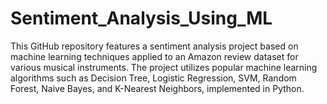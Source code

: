 # Sentiment_Analysis_Using_ML
This GitHub repository features a sentiment analysis project based on machine learning techniques applied to an Amazon review dataset for various musical instruments. The project utilizes popular machine learning algorithms such as Decision Tree, Logistic Regression, SVM, Random Forest, Naive Bayes, and K-Nearest Neighbors, implemented in Python. 
